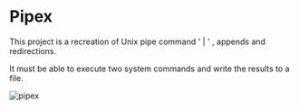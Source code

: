 # Pipex

This project is a recreation of Unix pipe command ' | ' , appends and redirections.

It must be able to execute two system commands and write the results to a file.

![pipex](https://user-images.githubusercontent.com/74921179/192922234-54b0ca42-4768-45bb-bde7-f36f1c80edbb.png)


